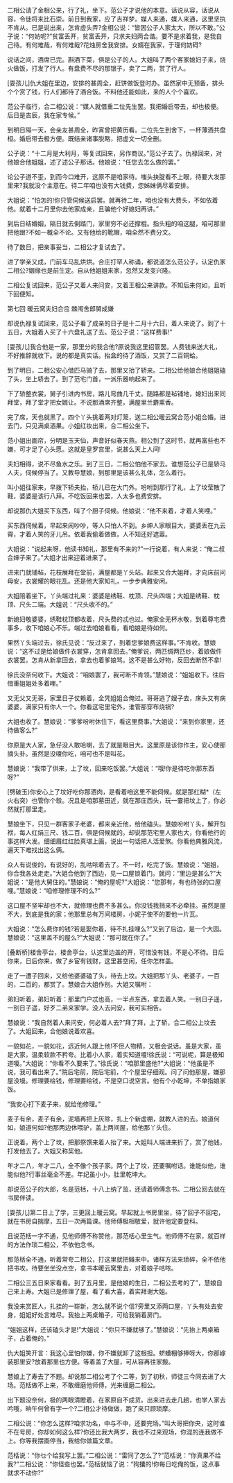 <!-- { "loadSidebar": true } -->
二相公请了金相公来，行了礼，坐下。范公子才说他的本意。话说从容，话说从容，令徒将来比石崇。前日到我家，应了吉祥梦。媒人来通，媒人来通，这里坚执不肯从。已是说出来，怎肯虚头弄?金相公说：“皆因公子人家太大，所以不敢。”公子说：“何妨呢?”贫富丢开，贫富丢开，只求夫妇两合谐。要不是求着我，是我自己待。有何难哉，有何难哉?花烛房舍我安排。女婿在我家，于理何妨碍?

说话之间，酒席已完。斟酒下菜，俱是公子的人。大姐叫了两个客家媳妇子来，烧火做饭，打发了行人。有盘费不尽的那银子，卖了二两，赏了行人。

[耍孩儿]仇大姐在里边，安排的甚周全，赶饼做饭登时办。虽然家中无预备，排头个个赏了钱，行人们都待了酒合饭。不料他还能如此，来的人个个喜欢。

范公子临行，合二相公说：“媒人就借重二位先生罢。我把婚启带去，却也极便。后日是吉辰，我在家专候。”

到明日隔一天，会亲友甚周全，昨宵曾把黄历看。二位先生到舍下，一杯薄酒共盘桓。婚启带去极方便。既结亲诸事脱略，把虚文一切全删。

公子说：“十二月是大利月，等复试回来，另作商议。”范公子去了。仇禄回来，对他娘合他姐姐，述了述公子那话。他娘说：“任您去怎么做的罢。”

论公子道不歪，到而今口难开，这原不是咱家待。嗤头抉腚看不上眼，待要大发那里来?我就没个主意在。待二年咱也没有大钱费，您姊妹俩尽着安排。

大姐说：“怕怎的!你只管伺候送启罢。就再待二年，咱也没有大费头，不如依着他。就着十二月里你去他家成亲，且骗他个好媳妇再讲。”

到后日结婚姻，隔日就去倒踏门，家里穷不必还撑棍。指头粗的咱这腿，咱可那里把他跟?不如一概全不论。又有他给的靴帽，咱全然不费分文。

待了数日，把亲事妥当，二相公才复试去了。

进了学亲又成，门前车马乱烘烘。合庄打罕人称诵，都说道怎么范公子，认定仇家二相公?姻缘也是前生定。自从他姐姐来家，忽然又发变兴隆。

二相公复试回来，范公子又着人来问安，又着王相公来讲款。不知后来何如，且听下回便知。

第七回  暖云窝夫妇合卺  棘闱舍郎舅成嫌

却说仇禄复试回来，范公子看了成亲的日子是十二月十六日，着人来说了。到了十五日，大姐着人买了十六盘礼送了去。范公子说：“这样费事!”

[耍孩儿]我合他是一家，那里分的我合他?原说我这里招管罢。人费钱来送大礼，不好推辞就收下。说的都是真实话。抬盒的待了酒饭，又赏了二百铜蛤。

到了明日，二相公安心借匹马骑了去，那里又抬了轿来。二相公给他娘合他姐姐磕了头，坐上轿去了。到了范宅门首，一派乐器响起来了。

下了轿整衣裳，舅子引进内书房，路儿弯曲几千丈。随路都是毡铺地，媳妇出来同拜堂，拜了堂才把女婿让。不说那酒席齐整，满屋里兰麝熏香。

完了席，天也就黑了。四个丫头挑着两对灯笼，送二相公暖云窝合范小姐合婚。进去门，只见满桌酒果。小姐红妆出来，合二相公坐下。

范小姐出画帘，分明是玉天仙，声音好似春天燕。相公到了这时节，就再富些也不嫌，可才足了心头愿。这就是皇罗宫里，说甚么天上人间!

夫妇相得，说不尽鱼水之乐。到了三日，二相公怕他不家去。谁想范公子已是轿马人夫，伺候停当了。又教导慧娘，到那里是该甚么礼体，怎么着行。

叫小姐往家来，早拨下轿夫抬，轿儿已在大门外。吩咐到那行了礼，上了坟莹散了鞋，婆婆是该行八拜。不吃饭回来也罢，人太多也费安排。

却说那仇大姐买下东西，叫了个厨子伺候。他娘说：“他不来着，才着人笑哩。”

买东西伺候着，早起来闹吵吵，等人只怕人不到。乡绅人家眼目大，婆婆丢在九云霄，才着人笑的牙儿吊。依着我偷着做做，人不知还好遮嚣。

大姐说：“说起来呀，他读书知礼，那里有不来的?”一行说着，有人来说：“俺二叔合婶子来了。”大姐才出来迎着进来了。

进来门就铺毡，花枝展拜在堂前，满屋都是丫头站。起来又合大姐拜，才向床前问母安，衣裳耀的眼花乱。还是他大家知礼，一步步典雅安闲。

大姐陪着坐下。丫头端过礼来：婆婆是绣鞋、枕顶、尺头四端；大姐是绣鞋、枕顶、尺头二端。大姐说：“尺头收不的。”

新媳妇敬婆婆，绣鞋枕顶都收着，尺头费的忒也过。俺家全无杯水敬，到着尊宅费事多，收下咱娘心不乐。端过去咱娘看看，看咱娘是待如何。

果然丫头端过去，徐氏见说：“反过来了，到着您爹娘费这样事。”不肯收。慧娘说：“这不过是给娘做件衣裳穿，怎肯拿回去。”俺爹说，两匹绸两匹纱，着娘做件衣裳罢。怎肯从新拿回去，拿去也着爹娘骂。这不是甚么好物，反回去断然不拿!

徐氏没奈何收下。大姐说：“咱娘罢了，我可断不肯领。”慧娘说：“姐姐收下。往后借重姐姐处多着哩。”

又无父又无哥，家里日子仗赖着，全凭姐姐合俺过。哥哥逃了嫂子去，床头又有病婆婆，满家只有你人一个。你看这宅里宅外，谁管那穿布烧锅?

大姐也收了。慧娘说：“爹爹吩咐休住下，看这里费事。”大姐说：“来到你家里，还待做客么?”

你原是大人家，急仔没人敢哈喇，去了就是眼目大。这里原是该你作主，安心使那摘头卦。虽然是没嗄你吃，咱可也不是叫花。

慧娘说：“我带了供来，上了坟，回来吃饭罢。”大姐说：“哦!你是待吃你那东西呀?”

[劈破玉)你安心上了坟好吃你那酒肉，是看着咱这里不能伺候。就是那红糊*（左火右突）也管你个彀。况且是咱那墓田近，就在那庄西头，玩一霎把坟上了，你必然就打那里走。

慧娘坐下，只见一群客家子老婆，都来亲近他，给他磕头。慧娘吩咐丫头，解开包袱，每人红绢三尺、钱二百，俱是伺候就的。却说那范宅里人家也大，你看他行的事这样大发。细细眉红红脸真堪上画，说出一句话把人活爱煞。你看他典雅风流，遍天下难找出这么俩。

众人有说俊的，有说好的，乱咕哝着去了。不一时，吃完了饭。慧娘说：“姐姐，你合我各处走走。”大姐合他到了西边，见一口屋锁着门。就问：“里边是甚么?”大姐说：“是他大舅住的。”慧娘说：“俺的屋呢?”大姐说：“您那有，有也待张的口屋哩。”慧娘说：“咱修理修理不的么?”

这口屋不坚牢却也不大，就修理也费不多甚么。你没钱我捎来不必牵挂。虽然是屋不大，到底是我的家；他那里总有万间楼房，小妮子使不的要他一片瓦。

大姐说：“怎么费你的钱?若是娶你着，待不扎挂哩么?”又到了后边，是一个大园。慧娘说：“这里盖不的屋么?”大姐说：“那可就在你了。”

[叠断桥]楼舍亭台，楼舍亭台，认这里边盖的开，可惜没有钱，不是心不待。日后你来，日后你来，做了乡宦有钱财，这里甚空闲，任你怎样盖。

走了一遭子回来，又给他婆婆磕了头，待去上坟。大姐把那丫头、老婆子，一百的，二百的，都赏了。慧娘合大姐作别。大姐又嘱咐：

弟妇听着，弟妇听着：那里门户忒也高，一半点东西，拿去着人笑。一别日子遥，一别日子遥，好歹二弟来家学。没人去问安，我可实相告。

慧娘说：“我自然着人来问安，何必着人去?”拜了拜，上了轿，合二相公上坟去了。大姐回来，合他娘说着欢喜。

一貌如花，一貌如花，远近何人跟上他!不但人物精，又极会说话。虽是大家，虽是大家，温柔软款不矜夸。比着小人家，着实知道嗄!徐氏说：“可说呢，算是极知道嗄。”大姐说：“你看不久要来了。”徐氏说：“咱那里盛他?”大姐说：“他虽是不说，我可看出来了。”院后宅前，院后宅前，个个屋里仔细观。问了问他那屋，嫌那屋没墁。修理要给钱，修理要给钱，不是空口说空言。他有个小乾坤，不单指娘家饭。

“我安心打下麦子来，就给他修理。”

麦子有余，麦子有余，泥墙再把上灰除，扎上个新虚棚，就教人进的去。娘道何如，娘道何如?他那两边休喂驴，盖上两间屋，给他那丫头住。

正说着，两个上了坟，把那祭馔来着人抬了来。大姐叫人端进来折了，赏了他钱，打发他去了。大姐又称奖他。

年才二八，年才二八，全不像个孩子家。两个上了坟，还要嘱咐话。谁能似他，谁能似他?行事丝毫全不差。年纪虽小小，肚里乾坤大。

却说范公子的大郎，名是范栝，十八上纳了监，还请着师傅念书。二相公回去就在书房伴读。

[耍孩儿]第二日上了学，三更回上暖云窝。早起就上书房里坐，待了回子不回宅，就在书房自揣摩，五日一次两篇课。他师傅极相敬爱，就许他定要登科。

且说范栝一字不通，见他师傅不称赞他，那范栝心里生气。他师傅不在家，就百样的方法作琐二相公，不依他念书。

那范栝全不通，听着常夸二相公，打这里就把雠来中。诸样方法来琐碎，全不依他把书攻。待要坐坐没点空，拿书本暖云窝里去，对着娘子咕哝。

二相公三五日来家看看。到了五月里，是他娘的生日，二相公去考的了”，慧娘自己来上寿。大姐已是修理了屋，看了看大喜，着实拜谢大姐。

我没来赏匠人，扎挂的一崭新，怎么就不说个信?旁里又添两口屋，丫头有处去安身，姐姐好处言难尽。我抬上两桌箱子，可给我销着房门。

“姐姐这样，还该磕头才是!”大姐说：“你只不嫌就够了。”慧娘说：“先抬上两桌箱子，占着俺的。”

仇大姐笑开言：我这心里怕你嫌，你不嫌就卸了这根担。蛴螬棚够捧呀大，你那嫁装那里安?放着那里也方便。等着盖了大屋，可从容再往家搬。

慧娘上了寿去了不题。却说那二相公考了个二等，到了初秋，师徒三今同去进了大场。范栝做不上来，不敢缠磨他师傅，光来缠磨二相公。

出下题没奈何，极的两眼清瞪着，在家原自不成货。出来进去走几趟，也学人家去吟哦，晌午何曾有字一个?二相公才待做做，跑了来只顾琐摩。

二相公说：“你怎么这样?咱求功名，中与不中，还要完场。”叫大哥把你央，这时谁不在号房，你却如何这么样?你还比我大两岁，我也不过来观场，你混的连我做不上。你等我摆画停当，我给你做篇文章。

范栝说：“你乜个给我写上罢。”二相公说：“雷同了怎么了?”范栝说：“你真果不给我?”二相公说：“你怪些也罢。”范栝就恼了说：“狗攮的!你每日吃俺的饭，这点事就求不动你?”

